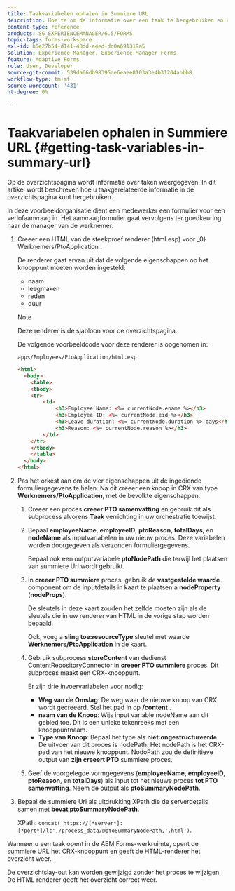 ```yaml
---
title: Taakvariabelen ophalen in Summiere URL
description: Hoe te om de informatie over een taak te hergebruiken en een Samenvatting URL te produceren om een taak samen te vatten of te beschrijven.
content-type: reference
products: SG_EXPERIENCEMANAGER/6.5/FORMS
topic-tags: forms-workspace
exl-id: b5e27b54-d141-48dd-a4ed-dd0a691319a5
solution: Experience Manager, Experience Manager Forms
feature: Adaptive Forms
role: User, Developer
source-git-commit: 539da06db98395ae6eaee8103a3e4b31204abbb8
workflow-type: tm+mt
source-wordcount: '431'
ht-degree: 0%

---
```


# Taakvariabelen ophalen in Summiere URL {#getting-task-variables-in-summary-url}

Op de overzichtspagina wordt informatie over taken weergegeven. In dit artikel wordt beschreven hoe u taakgerelateerde informatie in de overzichtspagina kunt hergebruiken.

In deze voorbeeldorganisatie dient een medewerker een formulier voor een verlofaanvraag in. Het aanvraagformulier gaat vervolgens ter goedkeuring naar de manager van de werknemer.

1. Creeer een HTML van de steekproef renderer (html.esp) voor _0&rbrace; Werknemers/PtoApplication **.**

   De renderer gaat ervan uit dat de volgende eigenschappen op het knooppunt moeten worden ingesteld:

   * naam
   * leegmaken
   * reden
   * duur

   >[!NOTE]
   >
   >Deze renderer is de sjabloon voor de overzichtspagina.

   De volgende voorbeeldcode voor deze renderer is opgenomen in:

   `apps/Employees/PtoApplication/html.esp`

   ```html
   <html>
     <body>
       <table>
       <tbody>
       <tr>
           <td>
               <h3>Employee Name: <%= currentNode.ename %></h3>
               <h3>Employee ID: <%= currentNode.eid %></h3>
               <h3>Leave duration: <%= currentNode.duration %> days</h3>
               <h3>Reason: <%= currentNode.reason %></h3>
           </td>
       </tr>
       </tbody>
       </table>
     </body>
   </html>
   ```

1. Pas het orkest aan om de vier eigenschappen uit de ingediende formuliergegevens te halen. Na dit creeer een knoop in CRX van type **Werknemers/PtoApplication**, met de bevolkte eigenschappen.

   1. Creeer een proces **creeer PTO samenvatting** en gebruik dit als subprocess alvorens **Taak** verrichting in uw orchestratie toewijst.
   1. Bepaal **employeeName**, **employeeID**, **ptoReason**, **totalDays**, en **nodeName** als inputvariabelen in uw nieuw proces. Deze variabelen worden doorgegeven als verzonden formuliergegevens.

      Bepaal ook een outputvariabele **ptoNodePath** die terwijl het plaatsen van summiere Url wordt gebruikt.

   1. In **creeer PTO summiere** proces, gebruik de **vastgestelde waarde** component om de inputdetails in kaart te plaatsen a **nodeProperty** (**nodeProps**).

      De sleutels in deze kaart zouden het zelfde moeten zijn als de sleutels die in uw renderer van HTML in de vorige stap worden bepaald.

      Ook, voeg a **sling toe:resourceType** sleutel met waarde **Werknemers/PtoApplication** in de kaart.

   1. Gebruik subprocess **storeContent** van de **&#x200B;**&#x200B;dienst ContentRepositoryConnector in **creeer PTO summiere** proces. Dit subproces maakt een CRX-knooppunt.

      Er zijn drie invoervariabelen voor nodig:

      * **Weg van de Omslag**: De weg waar de nieuwe knoop van CRX wordt gecreeerd. Stel het pad in op **/content** .
      * **naam van de Knoop**: Wijs input variable nodeName aan dit gebied toe. Dit is een unieke tekenreeks met een knooppuntnaam.
      * **Type van Knoop**: Bepaal het type als **niet:ongestructureerde**. De uitvoer van dit proces is nodePath. Het nodePath is het CRX-pad van het nieuwe knooppunt. NodoPath zou de definitieve output van **zijn creeert PTO** summiere proces.

   1. Geef de voorgelegde vormgegevens (**employeeName**, **employeeID**, **ptoReason**, en **totalDays**) als input tot het nieuwe proces **tot PTO samenvatting**. Neem de output als **ptoSummaryNodePath**.

1. Bepaal de summiere Url als uitdrukking XPath die de serverdetails samen met **bevat ptoSummaryNodePath**.

   XPath: `concat('https://[*server*]:[*port*]/lc',/process_data/@ptoSummaryNodePath,'.html')`.

Wanneer u een taak opent in de AEM Forms-werkruimte, opent de summiere URL het CRX-knooppunt en geeft de HTML-renderer het overzicht weer.

De overzichtslay-out kan worden gewijzigd zonder het proces te wijzigen. De HTML renderer geeft het overzicht correct weer.

